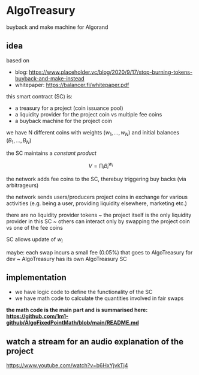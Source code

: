 # AlgoTreasury
buyback and make machine for Algorand

## idea

based on
- blog: https://www.placeholder.vc/blog/2020/9/17/stop-burning-tokens-buyback-and-make-instead
- whitepaper: https://balancer.fi/whitepaper.pdf

this smart contract (SC) is:
- a treasury for a project (coin issuance pool)
- a liquidity provider for the project coin vs multiple fee coins
- a buyback machine for the project coin

we have N different coins with weights $(w_1, ..., w_N)$ and initial balances $(B_1, ..., B_N)$

the SC maintains a *constant product* 

$$V = \prod_{i} B_i^{w_i}$$

the network adds fee coins to the SC, therebuy triggering buy backs (via arbitrageurs)

the network sends users/producers project coins in exchange for various activities (e.g. being a user, providing liquidity elsewhere, marketing etc.)

there are no liquidity provider tokens ~ the project itself is the only liquidity provider in this SC 
~ others can interact only by swapping the project coin vs one of the fee coins

SC allows update of $w_i$

maybe: each swap incurs a small fee (0.05%) that goes to AlgoTreasury for dev ~ AlgoTreasury has its own AlgoTreasury SC

## implementation

- we have logic code to define the functionality of the SC
- we have math code to calculate the quantities involved in fair swaps

**the math code is the main part and is summarised here: https://github.com/1m1-github/AlgoFixedPointMath/blob/main/README.md**

## watch a stream for an audio explanation of the project
https://www.youtube.com/watch?v=b6HxYjvkTj4
